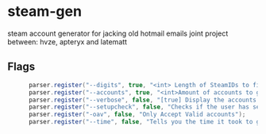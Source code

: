 # steam-gen
steam account generator for jacking old hotmail emails
joint project between: hvze, apteryx and latematt

## Flags
```java
      parser.register("--digits", true, "<int> Length of SteamIDs to find.");
      parser.register("--accounts", true, "<int>Amount of accounts to generate.");
      parser.register("--verbose", false, "[true] Display the accounts and such.");
      parser.register("--setupcheck", false, "Checks if the user has setup their community profile.");
      parser.register("-oav", false, "Only Accept Valid accounts");
      parser.register("--time", false, "Tells you the time it took to generate the accounts.");
```

